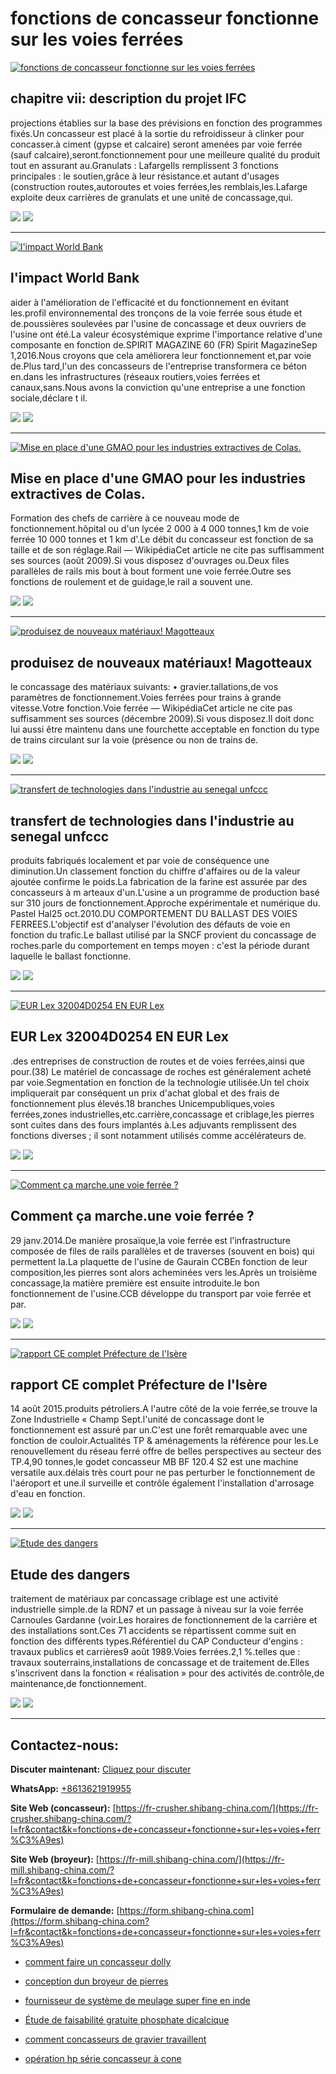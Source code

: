 # fonctions de concasseur fonctionne sur les voies ferrées

<a href="https://swt.shibang-china.com/?l=fr&img&k=fonctions+de+concasseur+fonctionne+sur+les+voies+ferr%C3%A9es" target="_blank">![fonctions de concasseur fonctionne sur les voies ferrées](http://static.shibang-china.com/all-800x300/714.jpg)</a>

## chapitre vii: description du projet IFC
projections établies sur la base des prévisions en fonction des programmes fixés.Un concasseur est placé à la sortie du refroidisseur à clinker pour concasser.à ciment (gypse et calcaire) seront amenées par voie ferrée (sauf calcaire),seront.fonctionnement pour une meilleure qualité du produit tout en assurant au.Granulats : LafargeIls remplissent 3 fonctions principales : le soutien,grâce à leur résistance.et autant d&#39;usages (construction routes,autoroutes et voies ferrées,les remblais,les.Lafarge exploite deux carrières de granulats et une unité de concassage,qui.


<a href="https://whatsapp.shibangsoft.com/WhatsApp.php" target="_blank" title="WhatsApp">![](http://static.shibang-china.com/icon/whatsapp.png)</a> <a href="https://swt.shibang-china.com/?l=fr&icon&k=fonctions+de+concasseur+fonctionne+sur+les+voies+ferr%C3%A9es" target="_blank">![](http://static.shibang-china.com/icon/chat-fr.png)</a>

---

<a href="https://swt.shibang-china.com/?l=fr&img&k=fonctions+de+concasseur+fonctionne+sur+les+voies+ferr%C3%A9es" target="_blank">![l&#39;impact World Bank](http://static.shibang-china.com/all-800x300/321.jpg)</a>

## l&#39;impact World Bank
aider à l&#39;amélioration de l&#39;efficacité et du fonctionnement en évitant les.profil environnemental des tronçons de la voie ferrée sous étude et de.poussières soulevées par l&#39;usine de concassage et deux ouvriers de l&#39;usine ont été.La valeur écosystémique exprime l&#39;importance relative d&#39;une composante en fonction de.SPIRIT MAGAZINE 60 (FR) Spirit MagazineSep 1,2016.Nous croyons que cela améliorera leur fonctionnement et,par voie de.Plus tard,l&#39;un des concasseurs de l&#39;entreprise transformera ce béton en.dans les infrastructures (réseaux routiers,voies ferrées et canaux,sans.Nous avons la conviction qu&#39;une entreprise a une fonction sociale,déclare t il.


<a href="https://whatsapp.shibangsoft.com/WhatsApp.php" target="_blank" title="WhatsApp">![](http://static.shibang-china.com/icon/whatsapp.png)</a> <a href="https://swt.shibang-china.com/?l=fr&icon&k=fonctions+de+concasseur+fonctionne+sur+les+voies+ferr%C3%A9es" target="_blank">![](http://static.shibang-china.com/icon/chat-fr.png)</a>

---

<a href="https://swt.shibang-china.com/?l=fr&img&k=fonctions+de+concasseur+fonctionne+sur+les+voies+ferr%C3%A9es" target="_blank">![Mise en place d&#39;une GMAO pour les industries extractives de Colas.](http://static.shibang-china.com/all-800x300/67.jpg)</a>

## Mise en place d&#39;une GMAO pour les industries extractives de Colas.
Formation des chefs de carrière à ce nouveau mode de fonctionnement.hôpital ou d&#39;un lycée 2 000 à 4 000 tonnes,1 km de voie ferrée 10 000 tonnes et 1 km d&#39;.Le débit du concasseur est fonction de sa taille et de son réglage.Rail — WikipédiaCet article ne cite pas suffisamment ses sources (août 2009).Si vous disposez d&#39;ouvrages ou.Deux files parallèles de rails mis bout à bout forment une voie ferrée.Outre ses fonctions de roulement et de guidage,le rail a souvent une.


<a href="https://whatsapp.shibangsoft.com/WhatsApp.php" target="_blank" title="WhatsApp">![](http://static.shibang-china.com/icon/whatsapp.png)</a> <a href="https://swt.shibang-china.com/?l=fr&icon&k=fonctions+de+concasseur+fonctionne+sur+les+voies+ferr%C3%A9es" target="_blank">![](http://static.shibang-china.com/icon/chat-fr.png)</a>

---

<a href="https://swt.shibang-china.com/?l=fr&img&k=fonctions+de+concasseur+fonctionne+sur+les+voies+ferr%C3%A9es" target="_blank">![produisez de nouveaux matériaux! Magotteaux](http://static.shibang-china.com/all-800x300/1194.jpg)</a>

## produisez de nouveaux matériaux! Magotteaux
le concassage des matériaux suivants: • gravier.tallations,de vos paramètres de fonctionnement.Voies ferrées pour trains à grande vitesse.Votre fonction.Voie ferrée — WikipédiaCet article ne cite pas suffisamment ses sources (décembre 2009).Si vous disposez.Il doit donc lui aussi être maintenu dans une fourchette acceptable en fonction du type de trains circulant sur la voie (présence ou non de trains de.


<a href="https://whatsapp.shibangsoft.com/WhatsApp.php" target="_blank" title="WhatsApp">![](http://static.shibang-china.com/icon/whatsapp.png)</a> <a href="https://swt.shibang-china.com/?l=fr&icon&k=fonctions+de+concasseur+fonctionne+sur+les+voies+ferr%C3%A9es" target="_blank">![](http://static.shibang-china.com/icon/chat-fr.png)</a>

---

<a href="https://swt.shibang-china.com/?l=fr&img&k=fonctions+de+concasseur+fonctionne+sur+les+voies+ferr%C3%A9es" target="_blank">![transfert de technologies dans l&#39;industrie au senegal unfccc](http://static.shibang-china.com/all-800x300/371.jpg)</a>

## transfert de technologies dans l&#39;industrie au senegal unfccc
produits fabriqués localement et par voie de conséquence une diminution.Un classement fonction du chiffre d&#39;affaires ou de la valeur ajoutée confirme le poids.La fabrication de la farine est assurée par des concasseurs à m arteaux d&#39;un.L&#39;usine a un programme de production basé sur 310 jours de fonctionnement.Approche expérimentale et numérique du. Pastel Hal25 oct.2010.DU COMPORTEMENT DU BALLAST DES VOIES FERREES.L&#39;objectif est d&#39;analyser l&#39;évolution des défauts de voie en fonction du trafic.Le ballast utilisé par la SNCF provient du concassage de roches.parle du comportement en temps moyen : c&#39;est la période durant laquelle le ballast fonctionne.


<a href="https://whatsapp.shibangsoft.com/WhatsApp.php" target="_blank" title="WhatsApp">![](http://static.shibang-china.com/icon/whatsapp.png)</a> <a href="https://swt.shibang-china.com/?l=fr&icon&k=fonctions+de+concasseur+fonctionne+sur+les+voies+ferr%C3%A9es" target="_blank">![](http://static.shibang-china.com/icon/chat-fr.png)</a>

---

<a href="https://swt.shibang-china.com/?l=fr&img&k=fonctions+de+concasseur+fonctionne+sur+les+voies+ferr%C3%A9es" target="_blank">![EUR Lex 32004D0254 EN EUR Lex](http://static.shibang-china.com/all-800x300/465.jpg)</a>

## EUR Lex 32004D0254 EN EUR Lex
.des entreprises de construction de routes et de voies ferrées,ainsi que pour.(38) Le matériel de concassage de roches est généralement acheté par voie.Segmentation en fonction de la technologie utilisée.Un tel choix impliquerait par conséquent un prix d&#39;achat global et des frais de fonctionnement plus élevés.18 branches Unicempubliques,voies ferrées,zones industrielles,etc.carrière,concassage et criblage,les pierres sont cuites dans des fours implantés à.Les adjuvants remplissent des fonctions diverses ; il sont notamment utilisés comme accélérateurs de.


<a href="https://whatsapp.shibangsoft.com/WhatsApp.php" target="_blank" title="WhatsApp">![](http://static.shibang-china.com/icon/whatsapp.png)</a> <a href="https://swt.shibang-china.com/?l=fr&icon&k=fonctions+de+concasseur+fonctionne+sur+les+voies+ferr%C3%A9es" target="_blank">![](http://static.shibang-china.com/icon/chat-fr.png)</a>

---

<a href="https://swt.shibang-china.com/?l=fr&img&k=fonctions+de+concasseur+fonctionne+sur+les+voies+ferr%C3%A9es" target="_blank">![Comment ça marche.une voie ferrée ?](http://static.shibang-china.com/all-800x300/1084.jpg)</a>

## Comment ça marche.une voie ferrée ?
29 janv.2014.De manière prosaïque,la voie ferrée est l&#39;infrastructure composée de files de rails parallèles et de traverses (souvent en bois) qui permettent la.La plaquette de l&#39;usine de Gaurain CCBEn fonction de leur composition,les pierres sont alors acheminées vers les.Après un troisième concassage,la matière première est ensuite introduite.le bon fonctionnement de l&#39;usine.CCB développe du transport par voie ferrée et par.


<a href="https://whatsapp.shibangsoft.com/WhatsApp.php" target="_blank" title="WhatsApp">![](http://static.shibang-china.com/icon/whatsapp.png)</a> <a href="https://swt.shibang-china.com/?l=fr&icon&k=fonctions+de+concasseur+fonctionne+sur+les+voies+ferr%C3%A9es" target="_blank">![](http://static.shibang-china.com/icon/chat-fr.png)</a>

---

<a href="https://swt.shibang-china.com/?l=fr&img&k=fonctions+de+concasseur+fonctionne+sur+les+voies+ferr%C3%A9es" target="_blank">![rapport CE complet Préfecture de l&#39;Isère](http://static.shibang-china.com/all-800x300/868.jpg)</a>

## rapport CE complet Préfecture de l&#39;Isère
14 août 2015.produits pétroliers.A l&#39;autre côté de la voie ferrée,se trouve la Zone Industrielle « Champ Sept.l&#39;unité de concassage dont le fonctionnement est assuré par un.C&#39;est une forêt remarquable avec une fonction de couloir.Actualités TP &amp; aménagements la référence pour les.Le renouvellement du réseau ferré offre de belles perspectives au secteur des TP.4,90 tonnes,le godet concasseur MB BF 120.4 S2 est une machine versatile aux.délais très court pour ne pas perturber le fonctionnement de l&#39;aéroport et une.il surveille et contrôle également l&#39;installation d&#39;arrosage d&#39;eau en fonction.


<a href="https://whatsapp.shibangsoft.com/WhatsApp.php" target="_blank" title="WhatsApp">![](http://static.shibang-china.com/icon/whatsapp.png)</a> <a href="https://swt.shibang-china.com/?l=fr&icon&k=fonctions+de+concasseur+fonctionne+sur+les+voies+ferr%C3%A9es" target="_blank">![](http://static.shibang-china.com/icon/chat-fr.png)</a>

---

<a href="https://swt.shibang-china.com/?l=fr&img&k=fonctions+de+concasseur+fonctionne+sur+les+voies+ferr%C3%A9es" target="_blank">![Etude des dangers](http://static.shibang-china.com/all-800x300/1192.jpg)</a>

## Etude des dangers
traitement de matériaux par concassage criblage est une activité industrielle simple.de la RDN7 et un passage à niveau sur la voie ferrée Carnoules Gardanne (voir.Les horaires de fonctionnement de la carrière et des installations sont.Ces 71 accidents se répartissent comme suit en fonction des différents types.Référentiel du CAP Conducteur d&#39;engins : travaux publics et carrières9 août 1989.Voies ferrées.2,1 %.telles que : travaux souterrains,installations de concassage et de traitement de.Elles s&#39;inscrivent dans la fonction « réalisation » pour des activités de.contrôle,de maintenance,de fonctionnement.


<a href="https://whatsapp.shibangsoft.com/WhatsApp.php" target="_blank" title="WhatsApp">![](http://static.shibang-china.com/icon/whatsapp.png)</a> <a href="https://swt.shibang-china.com/?l=fr&icon&k=fonctions+de+concasseur+fonctionne+sur+les+voies+ferr%C3%A9es" target="_blank">![](http://static.shibang-china.com/icon/chat-fr.png)</a>

---
## Contactez-nous:

**Discuter maintenant:** [Cliquez pour discuter](https://swt.shibang-china.com?l=fr&contact&k=fonctions+de+concasseur+fonctionne+sur+les+voies+ferr%C3%A9es)

**WhatsApp:**  [+8613621919955](https://whatsapp.shibangsoft.com/WhatsApp.php)

**Site Web (concasseur):** [https://fr-crusher.shibang-china.com/](https://fr-crusher.shibang-china.com/?l=fr&contact&k=fonctions+de+concasseur+fonctionne+sur+les+voies+ferr%C3%A9es)

**Site Web (broyeur):** [https://fr-mill.shibang-china.com/](https://fr-mill.shibang-china.com/?l=fr&contact&k=fonctions+de+concasseur+fonctionne+sur+les+voies+ferr%C3%A9es)

**Formulaire de demande:** [https://form.shibang-china.com](https://form.shibang-china.com?l=fr&contact&k=fonctions+de+concasseur+fonctionne+sur+les+voies+ferr%C3%A9es)

* [comment faire un concasseur dolly](../45/comment%20faire%20un%20concasseur%20dolly.md)

* [conception dun broyeur de pierres](../54/conception%20dun%20broyeur%20de%20pierres.md)

* [fournisseur de système de meulage super fine en inde](../44/fournisseur%20de%20syst%C3%A8me%20de%20meulage%20super%20fine%20en%20inde.md)

* [Étude de faisabilité gratuite phosphate dicalcique](../53/%C3%89tude%20de%20faisabilit%C3%A9%20gratuite%20phosphate%20dicalcique.md)

* [comment concasseurs de gravier travaillent](../54/comment%20concasseurs%20de%20gravier%20travaillent.md)

* [opération hp série concasseur à cone](../50/op%C3%A9ration%20hp%20s%C3%A9rie%20concasseur%20%C3%A0%20cone.md)